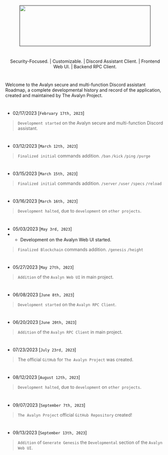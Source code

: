 
# 

<p align="center">
<a href="" target="_blank"><img src="https://xnitc.com/discord/bots/avalyn/data/imgs/avalyn_logo.png" width="414" height="129" border="0"></a>
</p>

#

<p align="center">
Security-Focused. | Customizable. | Discord Assistant Client. | Frontend Web UI. | Backend RPC Client.
</p>

#

Welcome to the Avalyn secure and multi-function Discord assistant Roadmap, a complete developmental history and record of the application, created and maintained by The Avalyn Project.

#

- 02/17/2023 [`February 17th, 2023`]
> `Development started` on the Avalyn secure and multi-function Discord assistant.

#

- 03/12/2023 [`March 12th, 2023`]
> `Finalized initial` commands addition. `/ban` `/kick` `/ping` `/purge`

#

- 03/15/2023 [`March 15th, 2023`]
> `Finalized initial` commands addition. `/server` `/user` `/specs` `/reload`

#

- 03/16/2023 [`March 16th, 2023`]
> `Development halted`, due to `development` on `other projects`.
 
#

- 05/03/2023 [`May 3rd, 2023`]
- - Development on the Avalyn Web UI started.
> `Finalized Blockchain` commands addition. `/genesis` `/height`

#

- 05/27/2023 [`May 27th, 2023`]
> `Addition` of the `Avalyn Web UI` in main project.

#

- 06/08/2023 [`June 8th, 2023`]
> `Development started` on the `Avalyn RPC Client`.

#

- 06/20/2023 [`June 20th, 2023`]
> `Addition` of the `Avalyn RPC Client` in main project.

#

- 07/23/2023 [`July 23rd, 2023`]
> The official `GitHub` for `The Avalyn Project` was created.

#

- 08/12/2023 [`August 12th, 2023`]
> `Development halted`, due to `development` on `other projects`.

#

- 09/07/2023 [`September 7th, 2023`]
> `The Avalyn Project` official `GitHub Repository` created!

#

- 09/13/2023 [`September 13th, 2023`]
> `Addition` of `Generate Genesis` the `Developmental` section of the `Avalyn Web UI`.

#
